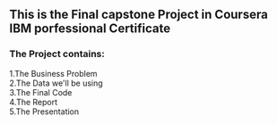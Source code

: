 ## This is the Final capstone Project in Coursera IBM porfessional Certificate
### The Project contains:
1.The Business Problem  
2.The Data we'll be using  
3.The Final Code  
4.The Report    
5.The Presentation  
